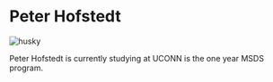 # Peter Hofstedt

![husky](https://github.com/peterchofstedt/peterchofstedt.github.io/assets/143001351/a7bc9834-131f-40e4-8c7f-291b04473414)

Peter Hofstedt is currently studying at UCONN is the one year MSDS program. 

